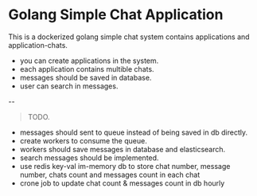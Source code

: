 # Golang Simple Chat Application



This is a dockerized golang simple chat system contains applications and application-chats.

  - you can create applications in the system.
  - each application contains multible chats.
  - messages should be saved in database.
  - user can search in messages.

--

> TODO.

  - messages should sent to queue instead of being saved in db directly.
  - create workers to consume the queue.
  - workers should save messages in database and elasticsearch.
  - search messages should be implemented.
  - use redis key-val im-memory db to store chat number, message number, chats count and messages count in each chat
  - crone job to update chat count & messages count in db hourly
